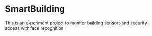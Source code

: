 # SmartBuilding
This is an experiment project to monitor building sensors and security access with face recognition
